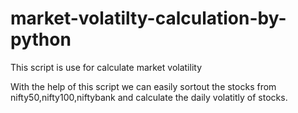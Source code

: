 # market-volatilty-calculation-by-python
This script is use for calculate market volatility  


With the help of this script we can easily sortout the stocks from nifty50,nifty100,niftybank and calculate the daily volatitly of stocks.
